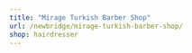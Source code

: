 ```yaml
---
title: "Mirage Turkish Barber Shop"
url: /newbridge/mirage-turkish-barber-shop/
shop: hairdresser
---
```

